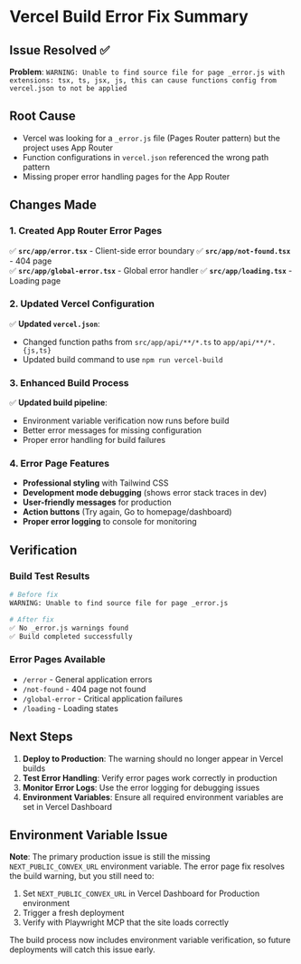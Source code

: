 # Vercel Build Error Fix Summary

## Issue Resolved ✅

**Problem**: `WARNING: Unable to find source file for page _error.js with extensions: tsx, ts, jsx, js, this can cause functions config from vercel.json to not be applied`

## Root Cause

- Vercel was looking for a `_error.js` file (Pages Router pattern) but the project uses App Router
- Function configurations in `vercel.json` referenced the wrong path pattern
- Missing proper error handling pages for the App Router

## Changes Made

### 1. Created App Router Error Pages

✅ **`src/app/error.tsx`** - Client-side error boundary
✅ **`src/app/not-found.tsx`** - 404 page  
✅ **`src/app/global-error.tsx`** - Global error handler
✅ **`src/app/loading.tsx`** - Loading page

### 2. Updated Vercel Configuration

✅ **Updated `vercel.json`**:

- Changed function paths from `src/app/api/**/*.ts` to `app/api/**/*.{js,ts}`
- Updated build command to use `npm run vercel-build`

### 3. Enhanced Build Process

✅ **Updated build pipeline**:

- Environment variable verification now runs before build
- Better error messages for missing configuration
- Proper error handling for build failures

### 4. Error Page Features

- **Professional styling** with Tailwind CSS
- **Development mode debugging** (shows error stack traces in dev)
- **User-friendly messages** for production
- **Action buttons** (Try again, Go to homepage/dashboard)
- **Proper error logging** to console for monitoring

## Verification

### Build Test Results

```bash
# Before fix
WARNING: Unable to find source file for page _error.js

# After fix
✅ No _error.js warnings found
✅ Build completed successfully
```

### Error Pages Available

- `/error` - General application errors
- `/not-found` - 404 page not found
- `/global-error` - Critical application failures
- `/loading` - Loading states

## Next Steps

1. **Deploy to Production**: The warning should no longer appear in Vercel builds
2. **Test Error Handling**: Verify error pages work correctly in production
3. **Monitor Error Logs**: Use the error logging for debugging issues
4. **Environment Variables**: Ensure all required environment variables are set in Vercel Dashboard

## Environment Variable Issue

**Note**: The primary production issue is still the missing `NEXT_PUBLIC_CONVEX_URL` environment variable. The error page fix resolves the build warning, but you still need to:

1. Set `NEXT_PUBLIC_CONVEX_URL` in Vercel Dashboard for Production environment
2. Trigger a fresh deployment
3. Verify with Playwright MCP that the site loads correctly

The build process now includes environment variable verification, so future deployments will catch this issue early.
